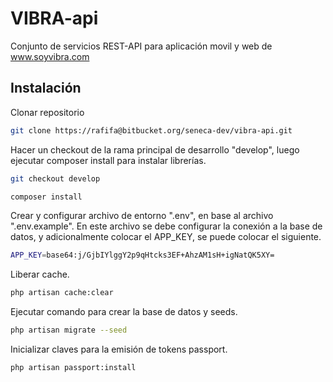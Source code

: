 # VIBRA-api

Conjunto de servicios REST-API para aplicación movil y web de www.soyvibra.com

## Instalación

Clonar repositorio

```bash
git clone https://rafifa@bitbucket.org/seneca-dev/vibra-api.git
```

Hacer un checkout de la rama principal de desarrollo "develop", luego ejecutar composer install para instalar librerías.

```bash
git checkout develop
```

```bash
composer install
```

Crear y configurar archivo de entorno ".env", en base al archivo ".env.example". En este archivo se debe configurar la conexión a la base de datos, y adicionalmente colocar el
APP_KEY, se puede colocar el siguiente.

```bash
APP_KEY=base64:j/GjbIYlggY2p9qHtcks3EF+AhzAM1sH+igNatQK5XY=
```

Liberar cache.

```bash
php artisan cache:clear
```

Ejecutar comando para crear la base de datos y seeds.

```bash
php artisan migrate --seed
```

Inicializar claves para la emisión de tokens passport.

```bash
php artisan passport:install
```
